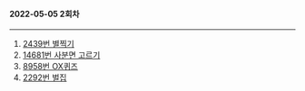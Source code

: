####  2022-05-05 2회차

---


1.  [2439번 별찍기](  https://www.acmicpc.net/problem/2439)
2.  [14681번 사분면 고르기](https://www.acmicpc.net/problem/14681)
3.  [8958번 OX퀴즈](https://www.acmicpc.net/problem/8958)
4.  [2292번 벌집](https://www.acmicpc.net/problem/2292)
